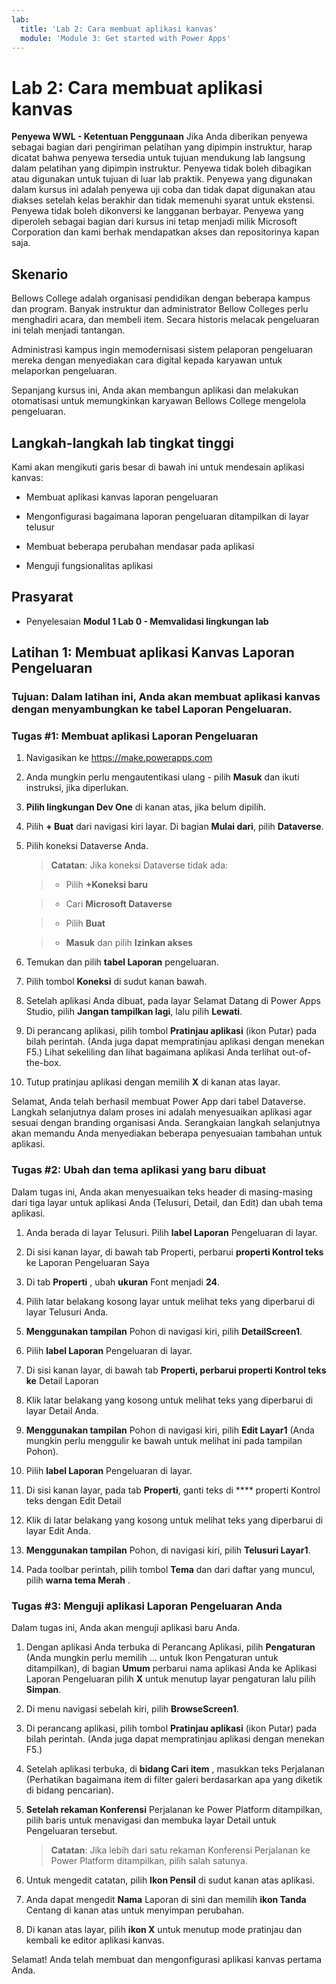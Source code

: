 ```yaml
---
lab:
  title: 'Lab 2: Cara membuat aplikasi kanvas'
  module: 'Module 3: Get started with Power Apps'
---
```


# Lab 2: Cara membuat aplikasi kanvas

**Penyewa WWL - Ketentuan Penggunaan** Jika Anda diberikan penyewa sebagai bagian dari pengiriman pelatihan yang dipimpin instruktur, harap dicatat bahwa penyewa tersedia untuk tujuan mendukung lab langsung dalam pelatihan yang dipimpin instruktur. Penyewa tidak boleh dibagikan atau digunakan untuk tujuan di luar lab praktik. Penyewa yang digunakan dalam kursus ini adalah penyewa uji coba dan tidak dapat digunakan atau diakses setelah kelas berakhir dan tidak memenuhi syarat untuk ekstensi. Penyewa tidak boleh dikonversi ke langganan berbayar. Penyewa yang diperoleh sebagai bagian dari kursus ini tetap menjadi milik Microsoft Corporation dan kami berhak mendapatkan akses dan repositorinya kapan saja. 

## Skenario

Bellows College adalah organisasi pendidikan dengan beberapa kampus dan program. Banyak instruktur dan administrator Bellow Colleges perlu menghadiri acara, dan membeli item. Secara historis melacak pengeluaran ini telah menjadi tantangan. 

Administrasi kampus ingin memodernisasi sistem pelaporan pengeluaran mereka dengan menyediakan cara digital kepada karyawan untuk melaporkan pengeluaran. 

Sepanjang kursus ini, Anda akan membangun aplikasi dan melakukan otomatisasi untuk memungkinkan karyawan Bellows College mengelola pengeluaran. 


## Langkah-langkah lab tingkat tinggi

Kami akan mengikuti garis besar di bawah ini untuk mendesain aplikasi kanvas:

- Membuat aplikasi kanvas laporan pengeluaran 

- Mengonfigurasi bagaimana laporan pengeluaran ditampilkan di layar telusur

- Membuat beberapa perubahan mendasar pada aplikasi

- Menguji fungsionalitas aplikasi

## Prasyarat

- Penyelesaian **Modul 1 Lab 0 - Memvalidasi lingkungan lab**

## Latihan 1: Membuat aplikasi Kanvas Laporan Pengeluaran

### Tujuan: Dalam latihan ini, Anda akan membuat aplikasi kanvas dengan menyambungkan ke tabel Laporan Pengeluaran.

### Tugas #1: Membuat aplikasi Laporan Pengeluaran

1. Navigasikan ke https://make.powerapps.com

1. Anda mungkin perlu mengautentikasi ulang - pilih **Masuk** dan ikuti instruksi, jika diperlukan.

1. **Pilih lingkungan Dev One** di kanan atas, jika belum dipilih.

1. Pilih **+ Buat** dari navigasi kiri layar. Di bagian **Mulai dari**, pilih **Dataverse**.

1. Pilih koneksi Dataverse Anda.

    >**Catatan**: Jika koneksi Dataverse tidak ada:

    >   - Pilih **+Koneksi baru**

    >   - Cari **Microsoft Dataverse**

    >   - Pilih **Buat**

    >   - **Masuk** dan pilih **Izinkan akses**

1. Temukan dan pilih **tabel Laporan** pengeluaran.

1. Pilih tombol **Koneksi** di sudut kanan bawah.

1. Setelah aplikasi Anda dibuat, pada layar Selamat Datang di Power Apps Studio, pilih **Jangan tampilkan lagi**, lalu pilih **Lewati**.

1. Di perancang aplikasi, pilih tombol **Pratinjau aplikasi** (ikon Putar) pada bilah perintah. (Anda juga dapat mempratinjau aplikasi dengan menekan F5.) Lihat sekeliling dan lihat bagaimana aplikasi Anda terlihat out-of-the-box.

1. Tutup pratinjau aplikasi dengan memilih **X** di kanan atas layar.

Selamat, Anda telah berhasil membuat Power App dari tabel Dataverse. Langkah selanjutnya dalam proses ini adalah menyesuaikan aplikasi agar sesuai dengan branding organisasi Anda. Serangkaian langkah selanjutnya akan memandu Anda menyediakan beberapa penyesuaian tambahan untuk aplikasi.

### Tugas #2: Ubah dan tema aplikasi yang baru dibuat

Dalam tugas ini, Anda akan menyesuaikan teks header di masing-masing dari tiga layar untuk aplikasi Anda (Telusuri, Detail, dan Edit) dan ubah tema aplikasi.

1. Anda berada di layar Telusuri. Pilih **label Laporan** Pengeluaran di layar.

1. Di sisi kanan layar, di bawah tab Properti, perbarui **properti Kontrol teks** ke Laporan Pengeluaran Saya

1. Di tab **Properti** , ubah **ukuran** Font menjadi **24**.

1. Pilih latar belakang kosong layar untuk melihat teks yang diperbarui di layar Telusuri Anda.

1. **Menggunakan tampilan** Pohon di navigasi kiri, pilih **DetailScreen1**.

1. Pilih **label Laporan** Pengeluaran di layar.

1. Di sisi kanan layar, di bawah tab **Properti, perbarui **properti Kontrol teks** ke** Detail Laporan

1. Klik latar belakang yang kosong untuk melihat teks yang diperbarui di layar Detail Anda.

1. **Menggunakan tampilan** Pohon di navigasi kiri, pilih **Edit Layar1** (Anda mungkin perlu menggulir ke bawah untuk melihat ini pada tampilan Pohon).

1. Pilih **label Laporan** Pengeluaran di layar.

1. Di sisi kanan layar, pada tab **Properti**, ganti teks di **** properti Kontrol teks dengan Edit Detail

1. Klik di latar belakang yang kosong untuk melihat teks yang diperbarui di layar Edit Anda.

1. **Menggunakan tampilan** Pohon, di navigasi kiri, pilih **Telusuri Layar1**.

1. Pada toolbar perintah, pilih tombol **Tema** dan dari daftar yang muncul, pilih **warna tema Merah** .

### Tugas #3: Menguji aplikasi Laporan Pengeluaran Anda

Dalam tugas ini, Anda akan menguji aplikasi baru Anda.

1. Dengan aplikasi Anda terbuka di Perancang Aplikasi, pilih **Pengaturan** (Anda mungkin perlu memilih ... untuk Ikon Pengaturan untuk ditampilkan), di bagian **Umum** perbarui nama aplikasi Anda ke Aplikasi Laporan Pengeluaran pilih **X** untuk menutup layar pengaturan lalu pilih **Simpan**.

1. Di menu navigasi sebelah kiri, pilih **BrowseScreen1**.

1. Di perancang aplikasi, pilih tombol **Pratinjau aplikasi** (ikon Putar) pada bilah perintah. (Anda juga dapat mempratinjau aplikasi dengan menekan F5.)

1. Setelah aplikasi terbuka, di **bidang Cari item** , masukkan teks Perjalanan (Perhatikan bagaimana item di filter galeri berdasarkan apa yang diketik di bidang pencarian).

1. **Setelah rekaman Konferensi** Perjalanan ke Power Platform ditampilkan, pilih baris untuk menavigasi dan membuka layar Detail untuk Pengeluaran tersebut.
 
    >**Catatan**: Jika lebih dari satu rekaman Konferensi Perjalanan ke Power Platform ditampilkan, pilih salah satunya.

1. Untuk mengedit catatan, pilih **Ikon Pensil** di sudut kanan atas aplikasi.

1. Anda dapat mengedit **Nama** Laporan di sini dan memilih **ikon Tanda** Centang di kanan atas untuk menyimpan perubahan.

1. Di kanan atas layar, pilih **ikon X** untuk menutup mode pratinjau dan kembali ke editor aplikasi kanvas.

Selamat! Anda telah membuat dan mengonfigurasi aplikasi kanvas pertama Anda.

 
